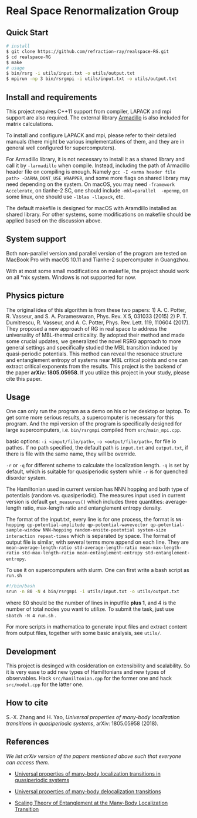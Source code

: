 # Real Space Renormalization Group

## Quick Start

```bash
# install
$ git clone https://github.com/refraction-ray/realspace-RG.git
$ cd realspace-RG
$ make 
# usage
$ bin/rsrg -i utils/input.txt -o utils/output.txt
$ mpirun -np 3 bin/rsrgmpi -i utils/input.txt -o utils/output.txt
```

## Install and requirements

This project requires C++11 support from compiler, LAPACK and mpi support are also required.  The external library [Armadillo](http://arma.sourceforge.net/) is also included for matrix calculations. 

To install and configure LAPACK and mpi, please refer to their detailed manuals (there might be various implementations of them, and they are in general well configured for supercomputers).

For Armadillo library, it is not necessary to install it as a shared library and call it by `-larmadillo` when compile. Instead, including the path of Armadillo header file on compiling is enough. Namely `gcc -I <arma header file path> -DARMA_DONT_USE_WRAPPER`, and some more flags on shared library may need depending on the system. On macOS, you may need `-framework Accelerate`, on tianhe-2 SC, one should include `-mkl=parallel  -openmp`, on some linux, one should use `-lblas -llapack`, etc.

The default makefile is designed for macOS with Aramdillo installed as shared library. For other systems, some modifications on makefile should be applied based on the discussion above.

## System support

Both non-parallel version and parallel version of the program are tested on MacBook Pro with macOS 10.11 and Tianhe-2 supercomputer in Guangzhou.

With at most some small modifications on makefile, the project should work on all *nix system. Windows is not supported for now.

## Physics picture

The original idea of this algorithm is from these two papers: 1) A. C. Potter, R. Vasseur, and S. A. Parameswaran, Phys. Rev. X 5, 031033 (2015) 2)  P. T. Dumitrescu, R. Vasseur, and A. C. Potter, Phys. Rev. Lett. 119, 110604 (2017). They proposed a new approach of RG in real space to address the universality of  MBL-thermal criticality. By adopted their method and made some crucial updates, we generalized the novel RSRG approach to more general settings and specifically studied the MBL transition induced by quasi-periodic potentials. This method can reveal the resonace structure and entanglement entropy of systems near MBL critical points and one can extract critical exponents from the results. This project is the backend of the paper **arXiv: 1805.05958**. If you utilize this project in your study, please cite this paper.

## Usage

One can only run the program as a demo on his or her desktop or laptop. To get some more serious results, a supercomputer is necessary for this program. And the mpi version of the program is specifically designed for large supercomputers, i.e. `bin/rsrgmpi` compiled from `src/main_mpi.cpp`.

basic options: `-i <input/file/path>`, `-o <output/file/path>`, for file io pathes. If no path specified, the default path is `input.txt` and `output.txt`, if there is file with the same name, they will be override.

`-r` or `-q` for different scheme to calculate the localization length. `-q` is set by default, which is suitable for quasiperiodic system while `-r` is for quenched disorder system.

The Hamiltonian used in current version has NNN hopping and both type of potentials (random vs. quasiperiodic). The measures input used in current version is default `get_measures()` which includes three quantities:  average-length ratio, max-length ratio and entanglement entropy density.

The format of the input.txt, every line is for one process, the format is `NN-hopping qp-potential-amplitude qp-potential-wavevector qp-potential-sample-window NNN-hopping random-onsite-poetntial system-size interaction repeat-times` which is separated by space. The format of output file is similar, with several terms more append on each line. They are `mean-average-length-ratio std-average-length-ratio mean-max-length-ratio std-max-length-ratio mean-entanglement-entropy std-entanglement-entropy`.

To use it on supercomputers with slurm. One can first write a bash script as `run.sh`

```bash
#!/bin/bash
srun -n 80 -N 4 bin/rsrgmpi -i utils/input.txt -o utils/output.txt
```

where 80 should be the number of lines in inputfile **plus 1**, and 4 is the number of total nodes you want to utilize. To submit the task, just use `sbatch -N 4 run.sh` .

For more scripts in mathematica to generate input files and extract content from output files, together with some basic analysis, see `utils/`.

## Development

This project is desinged with cosideration on extensibility and scalability. So it is very ease to add new types of Hamiltonians and new types of observables. Hack `src/hamiltonian.cpp` for the former one and hack `src/model.cpp` for the latter one.

## How to cite

S.-X. Zhang and H. Yao, *Universal properties of many-body localization transitions in quasiperiodic systems*, arXiv: 1805.05958 (2018).

## References

*We list arXiv version of the papers mentioned above such that everyone can access them.*

* [Universal properties of many-body localization transitions in quasiperiodic systems](https://arxiv.org/abs/1805.05958)

* [Universal properties of many-body delocalization transitions](https://arxiv.org/abs/1501.03501)

* [Scaling Theory of Entanglement at the Many-Body Localization Transition](https://arxiv.org/abs/1701.04827)